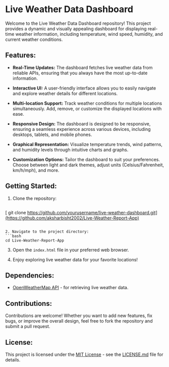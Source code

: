 # Live Weather Data Dashboard

Welcome to the Live Weather Data Dashboard repository! This project provides a dynamic and visually appealing dashboard for displaying real-time weather information, including temperature, wind speed, humidity, and current weather conditions.

## Features:

- **Real-Time Updates:** The dashboard fetches live weather data from reliable APIs, ensuring that you always have the most up-to-date information.

- **Interactive UI:** A user-friendly interface allows you to easily navigate and explore weather details for different locations.

- **Multi-location Support:** Track weather conditions for multiple locations simultaneously. Add, remove, or customize the displayed locations with ease.

- **Responsive Design:** The dashboard is designed to be responsive, ensuring a seamless experience across various devices, including desktops, tablets, and mobile phones.

- **Graphical Representation:** Visualize temperature trends, wind patterns, and humidity levels through intuitive charts and graphs.

- **Customization Options:** Tailor the dashboard to suit your preferences. Choose between light and dark themes, adjust units (Celsius/Fahrenheit, km/h/mph), and more.

## Getting Started:

1. Clone the repository:
   ```bash
 [  git clone https://github.com/yourusername/live-weather-dashboard.git](https://github.com/aksharbisht2002/Live-Weather-Report-App)
   ```

2. Navigate to the project directory:
   ```bash
   cd Live-Weather-Report-App
   ```

3. Open the `index.html` file in your preferred web browser.

4. Enjoy exploring live weather data for your favorite locations!

## Dependencies:


- [OpenWeatherMap API](https://openweathermap.org/api) - for retrieving live weather data.

## Contributions:

Contributions are welcome! Whether you want to add new features, fix bugs, or improve the overall design, feel free to fork the repository and submit a pull request.


## License:

This project is licensed under the [MIT License](LICENSE.md) - see the [LICENSE.md](LICENSE.md) file for details.
